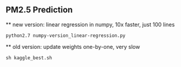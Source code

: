 ## PM2.5 Prediction

** new version: linear regression in numpy, 10x faster, just 100 lines
``` 
python2.7 numpy-version_linear-regression.py
```

** old version: update weights one-by-one, very slow
```
sh kaggle_best.sh
```
